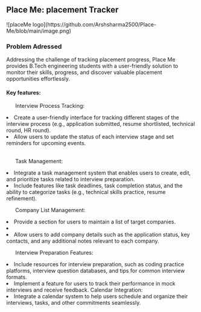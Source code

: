 <h2>Place Me: placement Tracker</h2>
![placeMe logo](https://github.com/Arshsharma2500/Place-Me/blob/main/image.png)


<h3>Problem Adressed</h3>

Addressing the challenge of tracking placement progress, Place Me provides B.Tech engineering students with a user-friendly solution to monitor their skills, progress, and discover valuable placement opportunities effortlessly.

<h4>Key features: </h4>

<ul> Interview Process Tracking:</ul>
 <li>Create a user-friendly interface for tracking different stages of the interview process (e.g., application submitted, resume shortlisted, technical round, HR round).</li>
 <li>Allow users to update the status of each interview stage and set reminders for upcoming events.</li><br>

<ul>Task Management:</ul>
<li>Integrate a task management system that enables users to create, edit, and prioritize tasks related to interview preparation.</li>
<li>Include features like task deadlines, task completion status, and the ability to categorize tasks (e.g., technical skills practice, resume refinement).</li>
<ul>Company List Management:</ul>
<li>Provide a section for users to maintain a list of target companies.<li>
<li>Allow users to add company details such as the application status, key contacts, and any additional notes relevant to each company.</li>
<ul>Interview Preparation Features:</ul>
<li>Include resources for interview preparation, such as coding practice platforms, interview question databases, and tips for common interview formats.</li>
<li>Implement a feature for users to track their performance in mock interviews and receive feedback.
Calendar Integration:</li>
<li>Integrate a calendar system to help users schedule and organize their interviews, tasks, and other commitments seamlessly.</li>
